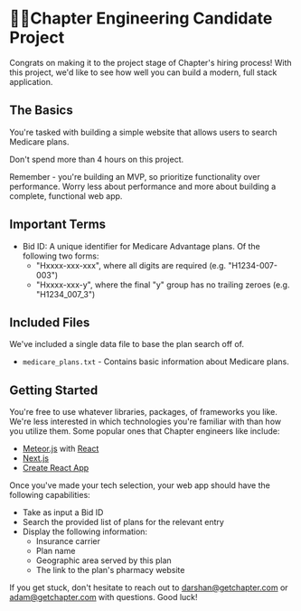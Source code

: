 # 🧑‍💻Chapter Engineering Candidate Project

Congrats on making it to the project stage of Chapter's hiring process! With this project, we'd like to see how well you can build a modern, full stack application.

## The Basics

You're tasked with building a simple website that allows users to search Medicare plans.

Don't spend more than 4 hours on this project.

Remember - you're building an MVP, so prioritize functionality over performance. Worry less about performance and more about building a complete, functional web app.

## Important Terms

- Bid ID: A unique identifier for Medicare Advantage plans. Of the following two forms:
  - "Hxxxx-xxx-xxx", where all digits are required (e.g. "H1234-007-003")
  - "Hxxxx-xxx-y", where the final "y" group has no trailing zeroes (e.g. "H1234_007_3")

## Included Files

We've included a single data file to base the plan search off of.

- `medicare_plans.txt` - Contains basic information about Medicare plans.

## Getting Started

You're free to use whatever libraries, packages, of frameworks you like. We're less interested in which technologies you're familiar with than how you utilize them. Some popular ones that Chapter engineers like include:

- [Meteor.js](https://www.meteor.com/) with [React](https://guide.meteor.com/react.html)
- [Next.js](https://nextjs.org/)
- [Create React App](https://create-react-app.dev/)

Once you've made your tech selection, your web app should have the following capabilities:

- Take as input a Bid ID
- Search the provided list of plans for the relevant entry
- Display the following information:
  - Insurance carrier
  - Plan name
  - Geographic area served by this plan
  - The link to the plan's pharmacy website

If you get stuck, don't hesitate to reach out to darshan@getchapter.com or adam@getchapter.com with questions. Good luck!

